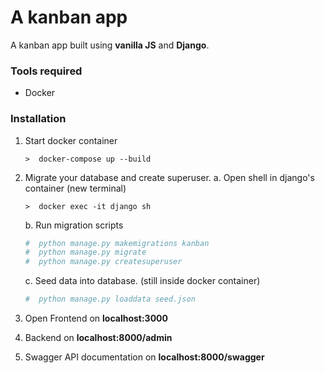 # A kanban app

A kanban app built using **vanilla JS** and **Django**.

### Tools required
- Docker

### Installation
1. Start docker container
	```docker
	>  docker-compose up --build
	```
2. Migrate your database and create superuser.
	a.  Open shell in django's container (new terminal)
	```docker
	>  docker exec -it django sh
	```
	b. Run migration scripts

	```python
	#  python manage.py makemigrations kanban
	#  python manage.py migrate
	#  python manage.py createsuperuser
	```
	c. Seed data into database. (still inside docker container)

	```python
	#  python manage.py loaddata seed.json
	```
3. Open Frontend on **localhost:3000**
4. Backend on **localhost:8000/admin**
4. Swagger API documentation on **localhost:8000/swagger**



